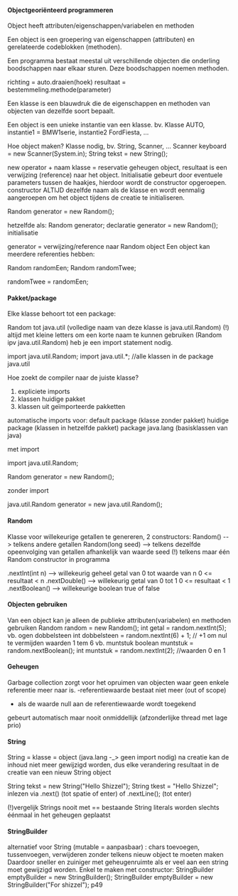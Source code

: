 #### Objectgeoriënteerd programmeren


Object heeft attributen/eigenschappen/variabelen en methoden

Een object is een groepering van eigenschappen (attributen) en gerelateerde codeblokken (methoden).

Een programma bestaat meestal uit verschillende objecten die onderling boodschappen naar elkaar sturen. Deze boodschappen noemen methoden.

richting = auto.draaien(hoek)
resultaat = bestemmeling.methode(parameter)

Een klasse is een blauwdruk die de eigenschappen en methoden van objecten van dezelfde soort bepaalt. 

Een object is een unieke instantie van een klasse.
bv. Klasse AUTO, instantie1 = BMW1serie, instantie2 FordFiesta, ...

Hoe object maken? Klasse nodig, bv. String, Scanner, ...
Scanner keyboard = new Scanner(System.in);
String tekst = new String();

new operator + naam klasse = reservatie geheugen object, resultaat is een verwijzing (reference) naar het object.
Initialisatie gebeurt door eventuele parameters tussen de haakjes, hierdoor wordt de constructor opgeroepen. constructor ALTIJD dezelfde naam als de klasse en wordt eenmalig aangeroepen om het object tijdens de creatie te initialiseren.

Random generator = new Random();

hetzelfde als:
Random generator; declaratie
generator = new Random(); initialisatie

generator = verwijzing/reference naar Random object
Een object kan meerdere referenties hebben:

Random randomEen;
Random randomTwee;

randomTwee = randomEen;

#### Pakket/package

Elke klasse behoort tot een package:

Random tot java.util (volledige naam van deze klasse is java.util.Random)
(!) altijd met kleine letters
om een korte naam te kunnen gebruiken (Random ipv java.util.Random) heb je een import statement nodig.

import java.util.Random;
import java.util.*; //alle klassen in de package java.util

Hoe zoekt de compiler naar de juiste klasse?
1. expliciete imports
2. klassen huidige pakket
3. klassen uit geïmporteerde pakketten

automatische imports voor:
default package (klasse zonder pakket)
huidige package (klassen in hetzelfde pakket)
package java.lang (basisklassen van java)

met import

import java.util.Random;

Random generator = new Random();

zonder import

java.util.Random generator = new java.util.Random();


#### Random

Klasse voor willekeurige getallen te genereren, 2 constructors:
Random() --> telkens andere getallen
Random(long seed) --> telkens dezelfde opeenvolging van getallen afhankelijk van waarde seed
(!) telkens maar één Random constructor in programma

.nextInt(int n) --> willekeurig geheel getal van 0 tot waarde van n 0 <= resultaat < n
.nextDouble() --> willekeurig getal van 0 tot 1 0 <= resultaat < 1
.nextBoolean() --> willekeurige boolean true of false

#### Objecten gebruiken
Van een object kan je alleen de publieke attributen(variabelen) en methoden gebruiken
Random random = new Random();
int getal = random.nextInt(5);
vb. ogen dobbelsteen
int dobbelsteen = random.nextInt(6) + 1; // +1 om nul te vermijden waarden 1 tem 6
vb. muntstuk
boolean muntstuk = random.nextBoolean();
int muntstuk = random.nextInt(2); //waarden 0 en 1

#### Geheugen

Garbage collection zorgt voor het opruimen van objecten waar geen enkele referentie meer naar is.
-referentiewaarde bestaat niet meer (out of scope)
- als de waarde null aan de referentiewaarde wordt toegekend

gebeurt automatisch maar nooit onmiddellijk (afzonderlijke thread met lage prio)

#### String
String = klasse = object (java.lang -_> geen import nodig) na creatie kan de inhoud niet meer gewijzigd worden, dus elke verandering resultaat in de creatie van een nieuw String object

String tekst = new String("Hello Shizzel");
String tkest = "Hello Shizzel";
inlezen via .next() (tot spatie of enter) of .nextLine(); (tot enter)

(!)vergelijk Strings nooit met == 
bestaande String literals worden slechts éénmaal in het geheugen geplaatst


#### StringBuilder

alternatief voor String (mutable = aanpasbaar) : chars toevoegen, tussenvoegen, verwijderen zonder telkens nieuw object te moeten maken
Daardoor sneller en zuiniger met geheugenruimte als er veel aan een string moet gewijzigd worden.
Enkel te maken met constructor:
StringBuilder emptyBuilder = new StringBuilder();
StringBuilder emptyBuilder = new StringBuilder("For shizzel");
p49
